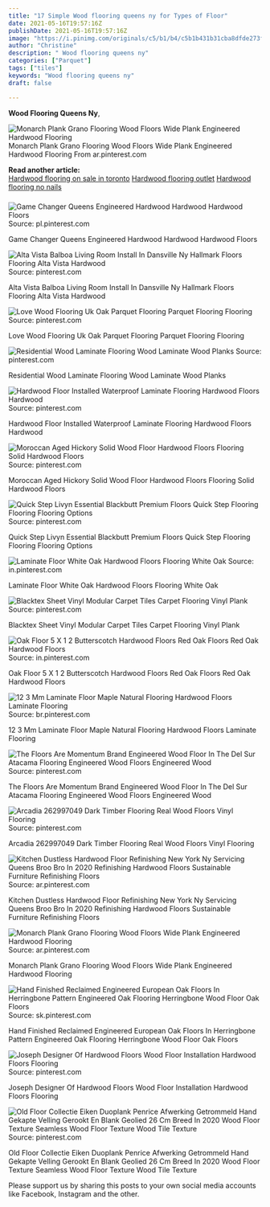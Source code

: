 ```yaml
---
title: "17 Simple Wood flooring queens ny for Types of Floor"
date: 2021-05-16T19:57:16Z
publishDate: 2021-05-16T19:57:16Z
image: "https://i.pinimg.com/originals/c5/b1/b4/c5b1b431b31cba8dfde273fa8580344d.jpg"
author: "Christine"
description: " Wood flooring queens ny"
categories: ["Parquet"]
tags: ["tiles"]
keywords: "Wood flooring queens ny"
draft: false

---
```

<!-- Head tag Code -->
**Wood Flooring Queens Ny**, 

![Monarch Plank Grano Flooring Wood Floors Wide Plank Engineered Hardwood Flooring](https://i.pinimg.com/originals/55/5d/8c/555d8c4d6ccd3ba7bcd7d09850c31391.png "Monarch Plank Grano Flooring Wood Floors Wide Plank Engineered Hardwood Flooring")
Monarch Plank Grano Flooring Wood Floors Wide Plank Engineered Hardwood Flooring From ar.pinterest.com

**Read another article:**  
[Hardwood flooring on sale in toronto](/hardwood-flooring-on-sale-in-toronto/)
[Hardwood flooring outlet](/hardwood-flooring-outlet/)
[Hardwood flooring no nails](/hardwood-flooring-no-nails/)




### 

 


![Game Changer Queens Engineered Hardwood Hardwood Hardwood Floors](https://i.pinimg.com/originals/be/9d/6e/be9d6ef0a1bf91a52dfb41923ba4f20e.jpg "Game Changer Queens Engineered Hardwood Hardwood Hardwood Floors")
Source: pl.pinterest.com

Game Changer Queens Engineered Hardwood Hardwood Hardwood Floors  

![Alta Vista Balboa Living Room Install In Dansville Ny Hallmark Floors Flooring Alta Vista Hardwood](https://i.pinimg.com/564x/36/b6/df/36b6df79691083fb17df4d301d12fed4.jpg "Alta Vista Balboa Living Room Install In Dansville Ny Hallmark Floors Flooring Alta Vista Hardwood")
Source: pinterest.com

Alta Vista Balboa Living Room Install In Dansville Ny Hallmark Floors Flooring Alta Vista Hardwood  

![Love Wood Flooring Uk Oak Parquet Flooring Parquet Flooring Flooring](https://i.pinimg.com/originals/44/d0/d2/44d0d2afd0c1a2095222ebb935c0a1f0.jpg "Love Wood Flooring Uk Oak Parquet Flooring Parquet Flooring Flooring")
Source: pinterest.com

Love Wood Flooring Uk Oak Parquet Flooring Parquet Flooring Flooring  

![Residential Wood Laminate Flooring Wood Laminate Wood Planks](https://i.pinimg.com/originals/cb/c1/60/cbc1605683c208b55b592d30c4543f33.jpg "Residential Wood Laminate Flooring Wood Laminate Wood Planks")
Source: pinterest.com

Residential Wood Laminate Flooring Wood Laminate Wood Planks  

![Hardwood Floor Installed Waterproof Laminate Flooring Hardwood Floors Hardwood](https://i.pinimg.com/originals/3e/e8/f9/3ee8f90ee832c3ceaa2c20620d9678f9.jpg "Hardwood Floor Installed Waterproof Laminate Flooring Hardwood Floors Hardwood")
Source: pinterest.com

Hardwood Floor Installed Waterproof Laminate Flooring Hardwood Floors Hardwood  

![Moroccan Aged Hickory Solid Wood Floor Hardwood Floors Flooring Solid Hardwood Floors](https://i.pinimg.com/564x/c3/bf/32/c3bf32204aaf32bd41e871b034b077cb.jpg "Moroccan Aged Hickory Solid Wood Floor Hardwood Floors Flooring Solid Hardwood Floors")
Source: pinterest.com

Moroccan Aged Hickory Solid Wood Floor Hardwood Floors Flooring Solid Hardwood Floors  

![Quick Step Livyn Essential Blackbutt Premium Floors Quick Step Flooring Flooring Flooring Options](https://i.pinimg.com/originals/9b/47/e1/9b47e15d0d50faeb7a0034120f2bfa95.jpg "Quick Step Livyn Essential Blackbutt Premium Floors Quick Step Flooring Flooring Flooring Options")
Source: pinterest.com

Quick Step Livyn Essential Blackbutt Premium Floors Quick Step Flooring Flooring Flooring Options  

![Laminate Floor White Oak Hardwood Floors Flooring White Oak](https://i.pinimg.com/originals/39/b3/ec/39b3ec0d2df0a5899c021005bbd9f8b2.jpg "Laminate Floor White Oak Hardwood Floors Flooring White Oak")
Source: in.pinterest.com

Laminate Floor White Oak Hardwood Floors Flooring White Oak  

![Blacktex Sheet Vinyl Modular Carpet Tiles Carpet Flooring Vinyl Plank](https://i.pinimg.com/originals/53/5a/23/535a23f7b585deb88180e5f1aae7d4d5.jpg "Blacktex Sheet Vinyl Modular Carpet Tiles Carpet Flooring Vinyl Plank")
Source: pinterest.com

Blacktex Sheet Vinyl Modular Carpet Tiles Carpet Flooring Vinyl Plank  

![Oak Floor 5 X 1 2 Butterscotch Hardwood Floors Red Oak Floors Red Oak Hardwood Floors](https://i.pinimg.com/originals/e2/6c/cf/e26ccf98a110213307533ce565d7d68d.jpg "Oak Floor 5 X 1 2 Butterscotch Hardwood Floors Red Oak Floors Red Oak Hardwood Floors")
Source: in.pinterest.com

Oak Floor 5 X 1 2 Butterscotch Hardwood Floors Red Oak Floors Red Oak Hardwood Floors  

![12 3 Mm Laminate Floor Maple Natural Flooring Hardwood Floors Laminate Flooring](https://i.pinimg.com/originals/d8/fc/2a/d8fc2a7a3c73297188a3bbcaa5bd207c.jpg "12 3 Mm Laminate Floor Maple Natural Flooring Hardwood Floors Laminate Flooring")
Source: br.pinterest.com

12 3 Mm Laminate Floor Maple Natural Flooring Hardwood Floors Laminate Flooring  

![The Floors Are Momentum Brand Engineered Wood Floor In The Del Sur Atacama Flooring Engineered Wood Floors Engineered Wood](https://i.pinimg.com/736x/12/84/50/128450cbff3621a4553fa30a9c17b6a0.jpg "The Floors Are Momentum Brand Engineered Wood Floor In The Del Sur Atacama Flooring Engineered Wood Floors Engineered Wood")
Source: pinterest.com

The Floors Are Momentum Brand Engineered Wood Floor In The Del Sur Atacama Flooring Engineered Wood Floors Engineered Wood  

![Arcadia 262997049 Dark Timber Flooring Real Wood Floors Vinyl Flooring](https://i.pinimg.com/originals/10/c2/79/10c279f3afcc4a5b20f2dd707b9f13bb.jpg "Arcadia 262997049 Dark Timber Flooring Real Wood Floors Vinyl Flooring")
Source: pinterest.com

Arcadia 262997049 Dark Timber Flooring Real Wood Floors Vinyl Flooring  

![Kitchen Dustless Hardwood Floor Refinishing New York Ny Servicing Queens Broo Bro In 2020 Refinishing Hardwood Floors Sustainable Furniture Refinishing Floors](https://i.pinimg.com/originals/d8/b1/ab/d8b1ab9933a6691278c2b5be25124b35.jpg "Kitchen Dustless Hardwood Floor Refinishing New York Ny Servicing Queens Broo Bro In 2020 Refinishing Hardwood Floors Sustainable Furniture Refinishing Floors")
Source: ar.pinterest.com

Kitchen Dustless Hardwood Floor Refinishing New York Ny Servicing Queens Broo Bro In 2020 Refinishing Hardwood Floors Sustainable Furniture Refinishing Floors  

![Monarch Plank Grano Flooring Wood Floors Wide Plank Engineered Hardwood Flooring](https://i.pinimg.com/originals/55/5d/8c/555d8c4d6ccd3ba7bcd7d09850c31391.png "Monarch Plank Grano Flooring Wood Floors Wide Plank Engineered Hardwood Flooring")
Source: ar.pinterest.com

Monarch Plank Grano Flooring Wood Floors Wide Plank Engineered Hardwood Flooring  

![Hand Finished Reclaimed Engineered European Oak Floors In Herringbone Pattern Engineered Oak Flooring Herringbone Wood Floor Oak Floors](https://i.pinimg.com/736x/e2/4e/74/e24e7452bda283dc60544d9894ef2967--herringbone-pattern-engineered-oak-flooring.jpg "Hand Finished Reclaimed Engineered European Oak Floors In Herringbone Pattern Engineered Oak Flooring Herringbone Wood Floor Oak Floors")
Source: sk.pinterest.com

Hand Finished Reclaimed Engineered European Oak Floors In Herringbone Pattern Engineered Oak Flooring Herringbone Wood Floor Oak Floors  

![Joseph Designer Of Hardwood Floors Wood Floor Installation Hardwood Floors Flooring](https://i.pinimg.com/originals/16/35/de/1635ded348236e7a0a0af4080e11738b.jpg "Joseph Designer Of Hardwood Floors Wood Floor Installation Hardwood Floors Flooring")
Source: pinterest.com

Joseph Designer Of Hardwood Floors Wood Floor Installation Hardwood Floors Flooring  

![Old Floor Collectie Eiken Duoplank Penrice Afwerking Getrommeld Hand Gekapte Velling Gerookt En Blank Geolied 26 Cm Breed In 2020 Wood Floor Texture Seamless Wood Floor Texture Wood Tile Texture](https://i.pinimg.com/originals/c5/b1/b4/c5b1b431b31cba8dfde273fa8580344d.jpg "Old Floor Collectie Eiken Duoplank Penrice Afwerking Getrommeld Hand Gekapte Velling Gerookt En Blank Geolied 26 Cm Breed In 2020 Wood Floor Texture Seamless Wood Floor Texture Wood Tile Texture")
Source: pinterest.com

Old Floor Collectie Eiken Duoplank Penrice Afwerking Getrommeld Hand Gekapte Velling Gerookt En Blank Geolied 26 Cm Breed In 2020 Wood Floor Texture Seamless Wood Floor Texture Wood Tile Texture  

Please support us by sharing this posts to your own social media accounts like Facebook, Instagram and the other.

